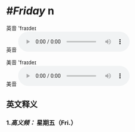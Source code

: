 # ***\#Friday*** n
英音 'fraɪdeɪ  
英音
<audio src="./media/Friday1.aac" controls="controls"></audio>

美音 'fraɪdeɪ  
美音
<audio src="./media/Friday.aac" controls="controls"></audio>



  

英文释义
---
### 1.*高义频：* **星期五（Fri.）**  


